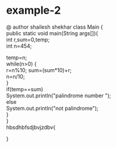 # example-2
@ author shailesh shekhar
class Main
{  
 public static void main(String args[]){  
  int r,sum=0,temp;    
  int n=454;  
  
  temp=n;    
  while(n>0)
  {    
   r=n%10;
   sum=(sum*10)+r;    
   n=n/10;    
  }    
  if(temp==sum)    
   System.out.println("palindrome number ");    
  else    
   System.out.println("not palindrome");    
}  
}  
hbsdhbfsdjbvjzdbv{
    
}
